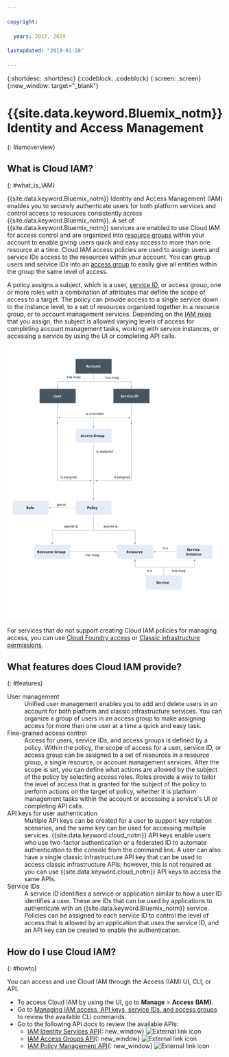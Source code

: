 ```yaml
---

copyright:

  years: 2017, 2019

lastupdated: "2019-01-28"

---
```


{:shortdesc: .shortdesc}
{:codeblock: .codeblock}
{:screen: .screen}
{:new_window: target="_blank"}

# {{site.data.keyword.Bluemix_notm}} Identity and Access Management
{: #iamoverview}

## What is Cloud IAM?
{: #what_is_IAM}

{{site.data.keyword.Bluemix_notm}} Identity and Access Management (IAM) enables you to securely authenticate users for both platform services and control access to resources consistently across {{site.data.keyword.Bluemix_notm}}. A set of {{site.data.keyword.Bluemix_notm}} services are enabled to use Cloud IAM for access control and are organized into [resource groups](/docs/resources?topic=resources-rgs#rgs) within your account to enable giving users quick and easy access to more than one resource at a time. Cloud IAM access policies are used to assign users and service IDs access to the resources within your account. You can group users and service IDs into an [access group](/docs/iam?topic=iam-getstarted#getstarted) to easily give all entities within the group the same level of access.

A policy assigns a subject, which is a user, [service ID](/docs/iam?topic=iam-serviceids#serviceids), or access group, one or more roles with a combination of attributes that define the scope of access to a target. The policy can provide access to a single service down to the instance level, to a set of resources organized together in a resource group, or to account management services. Depending on the [IAM roles](/docs/iam?topic=iam-iamusermanrol#iamusermanrol) that you assign, the subject is allowed varying levels of access for completing account management tasks, working with service instances, or accessing a service by using the UI or completing API calls.


![IAM for access control in an account](images/iam-diagram.svg "How access management works in an account by using IAM")

For services that do not support creating Cloud IAM policies for managing access, you can use [Cloud Foundry access](/docs/iam?topic=iam-cfaccess#cfaccess) or [Classic infrastructure permissions](/docs/iam?topic=iam-infrapermission#infrapermission).


## What features does Cloud IAM provide?
{: #features}

<dl>
<dt>User management</dt>
<dd>Unified user management enables you to add and delete users in an account for both platform and classic infrastructure services. You can organize a group of users in an access group to make assigning access for more than one user at a time a quick and easy task.</dd>
<dt>Fine-grained access control</dt>
<dd>Access for users, service IDs, and access groups is defined by a policy. Within the policy, the scope of access for a user, service ID, or access group can be assigned to a set of resources in a resource group, a single resource, or account management services. After the scope is set, you can define what actions are allowed by the subject of the policy by selecting access roles. Roles provide a way to tailor the level of access that is granted for the subject of the policy to perform actions on the target of policy, whether it is platform management tasks within the account or accessing a service's UI or completing API calls.</dd>
<dt>API keys for user authentication</dt>
<dd>Multiple API keys can be created for a user to support key rotation scenarios, and the same key can be used for accessing multiple services. {{site.data.keyword.cloud_notm}} API keys enable users who use two-factor authentication or a federated ID to automate authentication to the console from the command line. A user can also have a single classic infrastructure API key that can be used to access classic infrastructure APIs; however, this is not required as you can use {{site.data.keyword.cloud_notm}} API keys to access the same APIs.</dd>
<dt>Service IDs</dt>
<dd>A service ID identifies a service or application similar to how a user ID identifies a user. These are IDs that can be used by applications to authenticate with an {{site.data.keyword.Bluemix_notm}} service. Policies can be assigned to each service ID to control the level of access that is allowed by an application that uses the service ID, and an API key can be created to enable the authentication.</dd>
</dl>


## How do I use Cloud IAM?
{: #howto}

You can access and use Cloud IAM through the Access (IAM) UI, CLI, or API. 

* To access Cloud IAM by using the UI, go to **Manage** &gt; **Access (IAM)**. 
* Go to [Managing IAM access, API keys, service IDs, and access groups](/docs/cli/reference/ibmcloud/cli_api_policy.html#ibmcloud_commands_iam) to review the available CLI commands.
* Go to the following API docs to review the available APIs: 
    * [IAM Identity Services API](https://{DomainName}/apidocs/iam-identity-token-api){: new_window} ![External link icon](../icons/launch-glyph.svg "External link icon")
    * [IAM Access Groups API](https://{DomainName}/apidocs/iam-access-groups){: new_window} ![External link icon](../icons/launch-glyph.svg "External link icon")
    * [IAM Policy Management API](https://{DomainName}/apidocs/iam-policy-management){: new_window} ![External link icon](../icons/launch-glyph.svg "External link icon")
